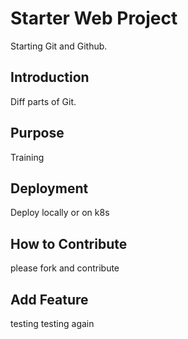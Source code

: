 # Starter Web Project

Starting Git and Github.

## Introduction

Diff parts of Git.

## Purpose

Training

## Deployment

Deploy locally or on k8s

## How to Contribute

please fork and contribute

## Add Feature

testing
testing again
